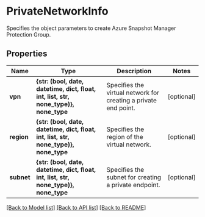 # PrivateNetworkInfo

Specifies the object parameters to create Azure Snapshot Manager Protection Group.

## Properties
Name | Type | Description | Notes
------------ | ------------- | ------------- | -------------
**vpn** | **{str: (bool, date, datetime, dict, float, int, list, str, none_type)}, none_type** | Specifies the virtual network for creating a private end point. | [optional] 
**region** | **{str: (bool, date, datetime, dict, float, int, list, str, none_type)}, none_type** | Specifies the region of the virtual network. | [optional] 
**subnet** | **{str: (bool, date, datetime, dict, float, int, list, str, none_type)}, none_type** | Specifies the subnet for creating a private endpoint. | [optional] 

[[Back to Model list]](../README.md#documentation-for-models) [[Back to API list]](../README.md#documentation-for-api-endpoints) [[Back to README]](../README.md)


